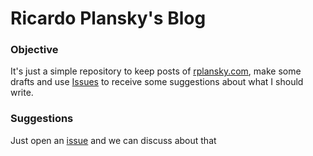 # Ricardo Plansky's Blog

### Objective
It's just a simple repository to keep posts of [rplansky.com](http://rplansky.com),
make some drafts and use [Issues](https://www.github.com/rplansky/rplansky-blog-posts/issues) 
to receive some suggestions about what I should write.

### Suggestions
Just open an [issue](https://www.github.com/rplansky/rplansky-blog-posts/issues)
and we can discuss about that